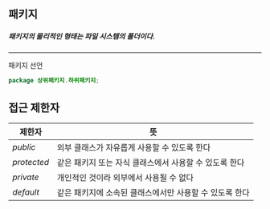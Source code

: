 ## 패키지
##### 패키지의 물리적인 형태는 파일 시스템의 폴더이다.

---

패키지 선언
~~~java
package 상위패키지.하위패키지;
~~~

## 접근 제한자
| <center>제한자</center>     | <center> 뜻 </certer>                                                |
| ----------- | ------------------------------------------------------ |
| *public*    | 외부 클래스가 자유롭게 사용할 수 있도록 한다           |
| *protected* | 같은 패키지 또는 자식 클래스에서 사용할 수 있도록 한다 |
| *private*   | 개인적인 것이라 외부에서 사용될 수 없다                |
| *default*            | 같은 패키지에 소속된 클래스에서만 사용할 수 있도록 한다                                                        |



